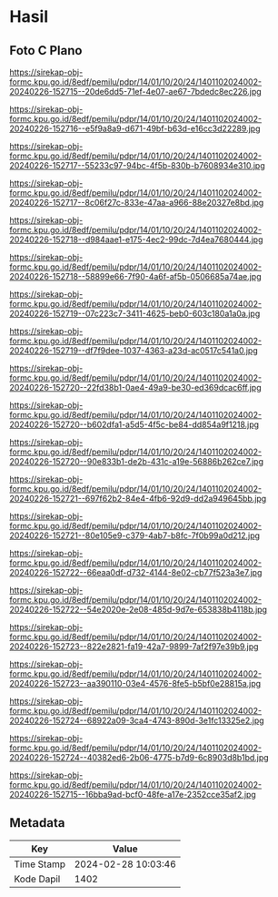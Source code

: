 # Hasil

## Foto C Plano

https://sirekap-obj-formc.kpu.go.id/8edf/pemilu/pdpr/14/01/10/20/24/1401102024002-20240226-152715--20de6dd5-71ef-4e07-ae67-7bdedc8ec226.jpg

https://sirekap-obj-formc.kpu.go.id/8edf/pemilu/pdpr/14/01/10/20/24/1401102024002-20240226-152716--e5f9a8a9-d671-49bf-b63d-e16cc3d22289.jpg

https://sirekap-obj-formc.kpu.go.id/8edf/pemilu/pdpr/14/01/10/20/24/1401102024002-20240226-152717--55233c97-94bc-4f5b-830b-b7608934e310.jpg

https://sirekap-obj-formc.kpu.go.id/8edf/pemilu/pdpr/14/01/10/20/24/1401102024002-20240226-152717--8c06f27c-833e-47aa-a966-88e20327e8bd.jpg

https://sirekap-obj-formc.kpu.go.id/8edf/pemilu/pdpr/14/01/10/20/24/1401102024002-20240226-152718--d984aae1-e175-4ec2-99dc-7d4ea7680444.jpg

https://sirekap-obj-formc.kpu.go.id/8edf/pemilu/pdpr/14/01/10/20/24/1401102024002-20240226-152718--58899e66-7f90-4a6f-af5b-0506685a74ae.jpg

https://sirekap-obj-formc.kpu.go.id/8edf/pemilu/pdpr/14/01/10/20/24/1401102024002-20240226-152719--07c223c7-3411-4625-beb0-603c180a1a0a.jpg

https://sirekap-obj-formc.kpu.go.id/8edf/pemilu/pdpr/14/01/10/20/24/1401102024002-20240226-152719--df7f9dee-1037-4363-a23d-ac0517c541a0.jpg

https://sirekap-obj-formc.kpu.go.id/8edf/pemilu/pdpr/14/01/10/20/24/1401102024002-20240226-152720--22fd38b1-0ae4-49a9-be30-ed369dcac6ff.jpg

https://sirekap-obj-formc.kpu.go.id/8edf/pemilu/pdpr/14/01/10/20/24/1401102024002-20240226-152720--b602dfa1-a5d5-4f5c-be84-dd854a9f1218.jpg

https://sirekap-obj-formc.kpu.go.id/8edf/pemilu/pdpr/14/01/10/20/24/1401102024002-20240226-152720--90e833b1-de2b-431c-a19e-56886b262ce7.jpg

https://sirekap-obj-formc.kpu.go.id/8edf/pemilu/pdpr/14/01/10/20/24/1401102024002-20240226-152721--697f62b2-84e4-4fb6-92d9-dd2a949645bb.jpg

https://sirekap-obj-formc.kpu.go.id/8edf/pemilu/pdpr/14/01/10/20/24/1401102024002-20240226-152721--80e105e9-c379-4ab7-b8fc-7f0b99a0d212.jpg

https://sirekap-obj-formc.kpu.go.id/8edf/pemilu/pdpr/14/01/10/20/24/1401102024002-20240226-152722--66eaa0df-d732-4144-8e02-cb77f523a3e7.jpg

https://sirekap-obj-formc.kpu.go.id/8edf/pemilu/pdpr/14/01/10/20/24/1401102024002-20240226-152722--54e2020e-2e08-485d-9d7e-653838b4118b.jpg

https://sirekap-obj-formc.kpu.go.id/8edf/pemilu/pdpr/14/01/10/20/24/1401102024002-20240226-152723--822e2821-fa19-42a7-9899-7af2f97e39b9.jpg

https://sirekap-obj-formc.kpu.go.id/8edf/pemilu/pdpr/14/01/10/20/24/1401102024002-20240226-152723--aa390110-03e4-4576-8fe5-b5bf0e28815a.jpg

https://sirekap-obj-formc.kpu.go.id/8edf/pemilu/pdpr/14/01/10/20/24/1401102024002-20240226-152724--68922a09-3ca4-4743-890d-3e1fc13325e2.jpg

https://sirekap-obj-formc.kpu.go.id/8edf/pemilu/pdpr/14/01/10/20/24/1401102024002-20240226-152724--40382ed6-2b06-4775-b7d9-6c8903d8b1bd.jpg

https://sirekap-obj-formc.kpu.go.id/8edf/pemilu/pdpr/14/01/10/20/24/1401102024002-20240226-152715--16bba9ad-bcf0-48fe-a17e-2352cce35af2.jpg


## Metadata

| Key        | Value               |
| ---------- | ------------------- |
| Time Stamp | 2024-02-28 10:03:46 |
| Kode Dapil | 1402                |



